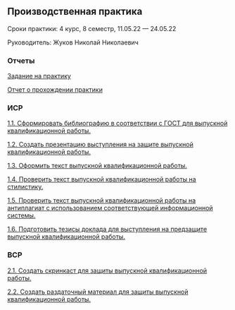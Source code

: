 ## Производственная практика
Сроки практики: 4 курс, 8 семестр, 11.05.22 — 24.05.22

Руководитель: Жуков Николай Николаевич
### Отчеты
[Задание на практику](https://github.com/polinalazebnikova/Practice-4-2022-may/blob/master/%D0%9B%D0%B0%D0%B7%D0%B5%D0%B1%D0%BD%D0%B8%D0%BA%D0%BE%D0%B2%D0%B0%20%D0%B7%D0%B0%D0%B4%D0%B0%D0%BD%D0%B8%D0%B5%20%D0%BD%D0%B0%20%D0%BF%D1%80%D0%B0%D0%BA%D1%82%D0%B8%D0%BA%D1%83.pdf)

[Отчет о прохождении практики](https://github.com/polinalazebnikova/Practice-4-2022-may/blob/master/%D0%9B%D0%B0%D0%B7%D0%B5%D0%B1%D0%BD%D0%B8%D0%BA%D0%BE%D0%B2%D0%B0%20%D0%BE%D1%82%D1%87%D0%B5%D1%82%20%D0%BF%D0%BE%20%D0%BF%D1%80%D0%B0%D0%BA%D1%82%D0%B8%D0%BA%D0%B5.pdf)
### ИСР
[1.1. Сформировать библиографию в соответствии с ГОСТ для выпускной квалификационной работы.](https://github.com/polinalazebnikova/Practice-4-2022-may/blob/master/%D0%97%D0%B0%D0%B4%D0%B0%D0%BD%D0%B8%D1%8F/%D0%9B%D0%B0%D0%B7%D0%B5%D0%B1%D0%BD%D0%B8%D0%BA%D0%BE%D0%B2%D0%B0%20%D0%98%D0%A1%D0%A0%201.1.pdf)

[1.2. Создать презентацию выступления на защите выпускной квалификационной работы.](https://github.com/polinalazebnikova/Practice-4-2022-may/blob/master/%D0%97%D0%B0%D0%B4%D0%B0%D0%BD%D0%B8%D1%8F/%D0%9B%D0%B0%D0%B7%D0%B5%D0%B1%D0%BD%D0%B8%D0%BA%D0%BE%D0%B2%D0%B0%20%D0%98%D0%A1%D0%A0%201.2.pptx)

[1.3. Оформить текст выпускной квалификационной работы.](https://github.com/polinalazebnikova/Practice-4-2022-may/blob/master/%D0%97%D0%B0%D0%B4%D0%B0%D0%BD%D0%B8%D1%8F/%D0%9B%D0%B0%D0%B7%D0%B5%D0%B1%D0%BD%D0%B8%D0%BA%D0%BE%D0%B2%D0%B0%20%D0%98%D0%A1%D0%A0%201.3.pdf)

[1.4. Проверить текст выпускной квалификационной работы на стилистику.](https://github.com/polinalazebnikova/Practice-4-2022-may/blob/master/%D0%97%D0%B0%D0%B4%D0%B0%D0%BD%D0%B8%D1%8F/%D0%9B%D0%B0%D0%B7%D0%B5%D0%B1%D0%BD%D0%B8%D0%BA%D0%BE%D0%B2%D0%B0%20%D0%98%D0%A1%D0%A0%201.4.png)

[1.5. Проверить текст выпускной квалификационной работы на антиплагиат с использованием соответствующей информационной системы.](https://github.com/polinalazebnikova/Practice-4-2022-may/blob/master/%D0%97%D0%B0%D0%B4%D0%B0%D0%BD%D0%B8%D1%8F/%D0%9B%D0%B0%D0%B7%D0%B5%D0%B1%D0%BD%D0%B8%D0%BA%D0%BE%D0%B2%D0%B0%20%D0%98%D0%A1%D0%A0%201.5.pdf)

[1.6. Подготовить тезисы доклада для выступления на предзащите выпускной квалификационной работы.](https://github.com/polinalazebnikova/Practice-4-2022-may/blob/master/%D0%97%D0%B0%D0%B4%D0%B0%D0%BD%D0%B8%D1%8F/%D0%9B%D0%B0%D0%B7%D0%B5%D0%B1%D0%BD%D0%B8%D0%BA%D0%BE%D0%B2%D0%B0%20%D0%98%D0%A1%D0%A0%201.6.pdf)

### ВСР

[2.1. Создать скринкаст для защиты выпускной квалификационной работы.](https://drive.google.com/file/d/1oC8HBkEfKZIpifyiZo2DKpW5ADy2vkfg/view?usp=sharing)

[2.2. Создать раздаточный материал для защиты выпускной квалификационной работы.](https://github.com/polinalazebnikova/Practice-4-2022-may/blob/master/%D0%97%D0%B0%D0%B4%D0%B0%D0%BD%D0%B8%D1%8F/%D0%9B%D0%B0%D0%B7%D0%B5%D0%B1%D0%BD%D0%B8%D0%BA%D0%BE%D0%B2%D0%B0%20%D0%92%D0%A1%D0%A0%202.2.pdf)
